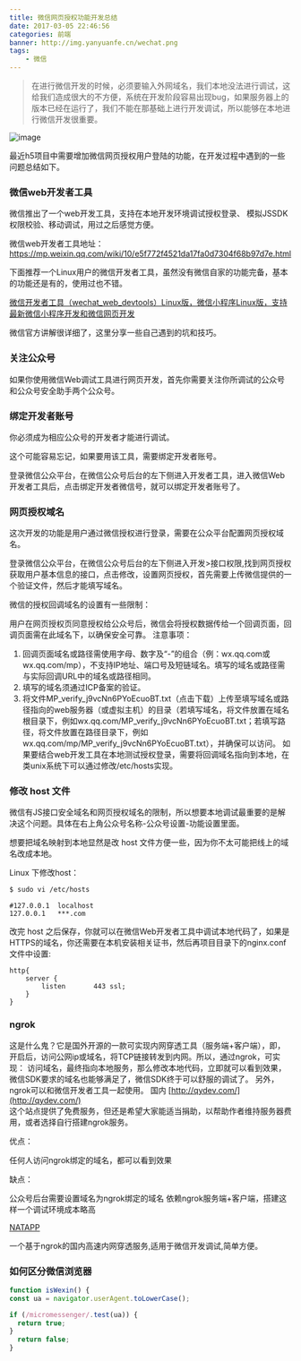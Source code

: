 ```yaml
---
title: 微信网页授权功能开发总结
date: 2017-03-05 22:46:56
categories: 前端
banner: http://img.yanyuanfe.cn/wechat.png
tags:
	- 微信
---
```




> 在进行微信开发的时候，必须要输入外网域名，我们本地没法进行调试，这给我们造成很大的不方便，系统在开发阶段容易出现bug，如果服务器上的版本已经在运行了，我们不能在那基础上进行开发调试，所以能够在本地进行微信开发很重要。

![image](http://img.yanyuanfe.cn/wechat.png)

<!--more-->

<div class="tip">
    最近h5项目中需要增加微信网页授权用户登陆的功能，在开发过程中遇到的一些问题总结如下。
</div>

### 微信web开发者工具
微信推出了一个web开发工具，支持在本地开发环境调试授权登录、 模拟JSSDK权限校验、移动调试，用过之后感觉方便。

微信web开发者工具地址：https://mp.weixin.qq.com/wiki/10/e5f772f4521da17fa0d7304f68b97d7e.html

下面推荐一个Linux用户的微信开发者工具，虽然没有微信自家的功能完备，基本的功能还是有的，使用过也不错。  

[微信开发者工具（wechat_web_devtools）Linux版，微信小程序Linux版，支持最新微信小程序开发和微信网页开发](https://github.com/yuan1994/wechat_web_devtools)


微信官方讲解很详细了，这里分享一些自己遇到的坑和技巧。

### 关注公众号

如果你使用微信Web调试工具进行网页开发，首先你需要关注你所调试的公众号和公众号安全助手两个公众号。

### 绑定开发者账号

你必须成为相应公众号的开发者才能进行调试。

这个可能容易忘记，如果要用该工具，需要绑定开发者账号。

登录微信公众平台，在微信公众号后台的左下侧进入开发者工具，进入微信Web开发者工具后，点击绑定开发者微信号，就可以绑定开发者账号了。

### 网页授权域名

这次开发的功能是用户通过微信授权进行登录，需要在公众平台配置网页授权域名。  

登录微信公众平台，在微信公众号后台的左下侧进入开发>接口权限,找到网页授权获取用户基本信息的接口，点击修改，设置网页授权，首先需要上传微信提供的一个验证文件，然后才能填写域名。


微信的授权回调域名的设置有一些限制：

用户在网页授权页同意授权给公众号后，微信会将授权数据传给一个回调页面，回调页面需在此域名下，以确保安全可靠。
注意事项：
1. 回调页面域名或路径需使用字母、数字及“-”的组合（例：wx.qq.com或wx.qq.com/mp），不支持IP地址、端口号及短链域名。填写的域名或路径需与实际回调URL中的域名或路径相同。
2. 填写的域名须通过ICP备案的验证。
3. 将文件MP_verify_j9vcNn6PYoEcuoBT.txt（点击下载）上传至填写域名或路径指向的web服务器（或虚拟主机）的目录（若填写域名，将文件放置在域名根目录下，例如wx.qq.com/MP_verify_j9vcNn6PYoEcuoBT.txt；若填写路径，将文件放置在路径目录下，例如wx.qq.com/mp/MP_verify_j9vcNn6PYoEcuoBT.txt），并确保可以访问。
如果要结合web开发工具在本地测试授权登录，需要将回调域名指向到本地，在类unix系统下可以通过修改/etc/hosts实现。

### 修改 host 文件

微信有JS接口安全域名和网页授权域名的限制，所以想要本地调试最重要的是解决这个问题。具体在右上角公众号名称-公众号设置-功能设置里面。

想要把域名映射到本地显然是改 host 文件方便一些，因为你不太可能把线上的域名改成本地。

Linux 下修改host：


``` bash
$ sudo vi /etc/hosts
```

```
#127.0.0.1	localhost
127.0.0.1   ***.com
```

改完 host 之后保存，你就可以在微信Web开发者工具中调试本地代码了，如果是HTTPS的域名，你还需要在本机安装相关证书，然后再项目目录下的nginx.conf文件中设置:



```
http{
	server {
		listen       443 ssl;
	}
}
```


### ngrok
这是什么鬼？它是国外开源的一款可实现内网穿透工具（服务端+客户端），即，开启后，访问公网ip或域名，将TCP链接转发到内网。所以，通过ngrok，可实现：
访问域名，最终指向本地服务，那么修改本地代码，立即就可以看到效果，微信SDK要求的域名也能够满足了，微信SDK终于可以舒服的调试了。
另外，ngrok可以和微信开发者工具一起使用。
国内   [http://qydev.com/](http://qydev.com/)  
 这个站点提供了免费服务，但还是希望大家能适当捐助，以帮助作者维持服务器费用，或者选择自行搭建ngrok服务。

优点：

任何人访问ngrok绑定的域名，都可以看到效果  

缺点：

公众号后台需要设置域名为ngrok绑定的域名
依赖ngrok服务端+客户端，搭建这样一个调试环境成本略高

[NATAPP](https://natapp.cn/)  
  
  一个基于ngrok的国内高速内网穿透服务,适用于微信开发调试,简单方便。


### 如何区分微信浏览器


``` js
function isWexin() {
const ua = navigator.userAgent.toLowerCase();

if (/micromessenger/.test(ua)) {
  return true;
}
  return false;
}
```
